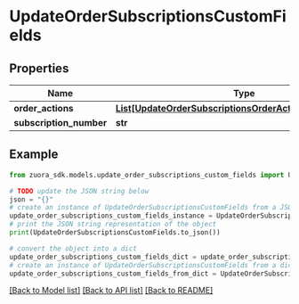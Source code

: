 # UpdateOrderSubscriptionsCustomFields


## Properties

Name | Type | Description | Notes
------------ | ------------- | ------------- | -------------
**order_actions** | [**List[UpdateOrderSubscriptionsOrderActionsCustomFields]**](UpdateOrderSubscriptionsOrderActionsCustomFields.md) |  | [optional] 
**subscription_number** | **str** |  | [optional] 

## Example

```python
from zuora_sdk.models.update_order_subscriptions_custom_fields import UpdateOrderSubscriptionsCustomFields

# TODO update the JSON string below
json = "{}"
# create an instance of UpdateOrderSubscriptionsCustomFields from a JSON string
update_order_subscriptions_custom_fields_instance = UpdateOrderSubscriptionsCustomFields.from_json(json)
# print the JSON string representation of the object
print(UpdateOrderSubscriptionsCustomFields.to_json())

# convert the object into a dict
update_order_subscriptions_custom_fields_dict = update_order_subscriptions_custom_fields_instance.to_dict()
# create an instance of UpdateOrderSubscriptionsCustomFields from a dict
update_order_subscriptions_custom_fields_from_dict = UpdateOrderSubscriptionsCustomFields.from_dict(update_order_subscriptions_custom_fields_dict)
```
[[Back to Model list]](../README.md#documentation-for-models) [[Back to API list]](../README.md#documentation-for-api-endpoints) [[Back to README]](../README.md)


